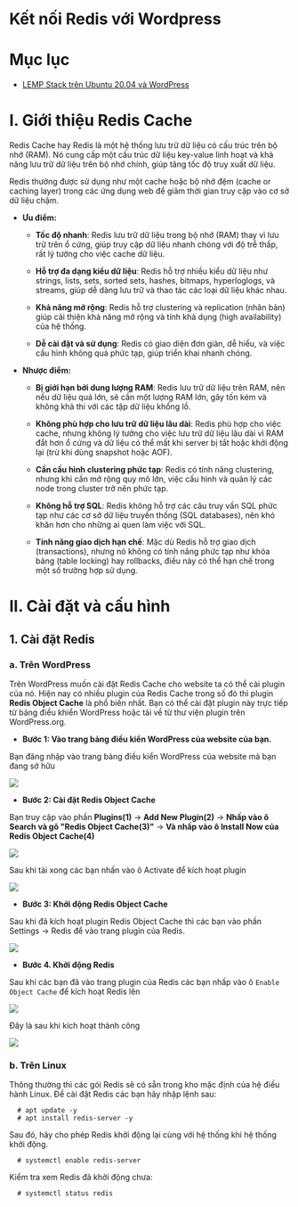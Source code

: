 # Kết nối Redis với Wordpress

# Mục lục

- [LEMP Stack trên Ubuntu 20.04 và WordPress](#i-giới-thiệu-redis-cache)



# I. Giới thiệu Redis Cache

Redis Cache hay Redis là một hệ thống lưu trữ dữ liệu có cấu trúc trên bộ nhớ (RAM). Nó cung cấp một cấu trúc dữ liệu key-value linh hoạt và khả năng lưu trữ dữ liệu trên bộ nhớ chính, giúp tăng tốc độ truy xuất dữ liệu.

Redis thường được sử dụng như một cache hoặc bộ nhớ đệm (cache or caching layer) trong các ứng dụng web để giảm thời gian truy cập vào cơ sở dữ liệu chậm.


* **Ưu điểm:**

  + **Tốc độ nhanh**: Redis lưu trữ dữ liệu trong bộ nhớ (RAM) thay vì lưu trữ trên ổ cứng, giúp truy cập dữ liệu nhanh chóng với độ trễ thấp, rất lý tưởng cho việc cache dữ liệu.
  
  + **Hỗ trợ đa dạng kiểu dữ liệu**: Redis hỗ trợ nhiều kiểu dữ liệu như strings, lists, sets, sorted sets, hashes, bitmaps, hyperloglogs, và streams, giúp dễ dàng lưu trữ và thao tác các loại dữ liệu khác nhau.
  
  + **Khả năng mở rộng**: Redis hỗ trợ clustering và replication (nhân bản) giúp cải thiện khả năng mở rộng và tính khả dụng (high availability) của hệ thống.

  + **Dễ cài đặt và sử dụng**: Redis có giao diện đơn giản, dễ hiểu, và việc cấu hình không quá phức tạp, giúp triển khai nhanh chóng.

* **Nhược điểm:**

  + **Bị giới hạn bởi dung lượng RAM**: Redis lưu trữ dữ liệu trên RAM, nên nếu dữ liệu quá lớn, sẽ cần một lượng RAM lớn, gây tốn kém và không khả thi với các tập dữ liệu khổng lồ.
  
  + **Không phù hợp cho lưu trữ dữ liệu lâu dài**: Redis phù hợp cho việc cache, nhưng không lý tưởng cho việc lưu trữ dữ liệu lâu dài vì RAM đắt hơn ổ cứng và dữ liệu có thể mất khi server bị tắt hoặc khởi động lại (trừ khi dùng snapshot hoặc AOF).
  
  + **Cần cấu hình clustering phức tạp**: Redis có tính năng clustering, nhưng khi cần mở rộng quy mô lớn, việc cấu hình và quản lý các node trong cluster trở nên phức tạp.

  + **Không hỗ trợ SQL**: Redis không hỗ trợ các câu truy vấn SQL phức tạp như các cơ sở dữ liệu truyền thống (SQL databases), nên khó khăn hơn cho những ai quen làm việc với SQL.

  + **Tính năng giao dịch hạn chế**: Mặc dù Redis hỗ trợ giao dịch (transactions), nhưng nó không có tính năng phức tạp như khóa bảng (table locking) hay rollbacks, điều này có thể hạn chế trong một số trường hợp sử dụng.

# II. Cài đặt và cấu hình

## 1. Cài đặt Redis

### a. Trên WordPress

Trên WordPress muốn cài đặt Redis Cache cho website ta có thể cài plugin của nó. Hiện nay có nhiều plugin của Redis Cache trong số đó thì plugin **Redis Object Cache** là phổ biến nhất. Bạn có thể cài đặt plugin này trực tiếp từ bảng điều khiển WordPress hoặc tải về từ thư viện plugin trên WordPress.org.

* **Bước 1: Vào trang bảng điều kiển WordPress của website của bạn.**

Bạn đãng nhập vào trang bảng điều kiển WordPress của website mà bạn đang sở hữu

![](/thuctap/img/WordPress_login.png)

* **Bước 2: Cài đặt Redis Object Cache**

Bạn truy cập vào phần **Plugins(1)** -> **Add New Plugin(2)** -> **Nhấp vào ô Search và gõ "Redis Object Cache(3)"** -> **Và nhấp vào ô Install Now của Redis Object Cache(4)**

![](/thuctap/img/WordPress_Plugin_Redis.png)

Sau khi tải xong các bạn nhấn vào ô Activate để kích hoạt plugin

![](/thuctap/img/WordPress_Activated_Redis.png)

* **Bước 3: Khởi động Redis Object Cache**

Sau khi đã kích hoạt plugin Redis Object Cache thì các bạn vào phần Settings -> Redis để vào trang plugin của Redis.

![](/thuctap/img/WordPress_Setting_Redis.png)

* **Bước 4. Khởi động Redis**

Sau khi các bạn đã vào trang plugin của Redis các bạn nhấp vào ô ``Enable Object Cache`` để kích hoạt Redis lên

![](/thuctap/img/WordPress_Redis_Enable.png)

Đây là sau khi kích hoạt thành công

![](/thuctap/img/WordPress_Redis_Succ.png)

### b. Trên Linux

Thông thường thì các gói Redis sẽ có sẵn trong kho mặc định của hệ điều hành Linux. Để cài đặt Redis các bạn hãy nhập lệnh sau:

      # apt update -y
      # apt install redis-server -y

Sau đó, hãy cho phép Redis khởi động lại cùng với hệ thống khi hệ thống khởi động.

      # systemctl enable redis-server

Kiểm tra xem Redis đã khởi động chưa:

      # systemctl status redis

